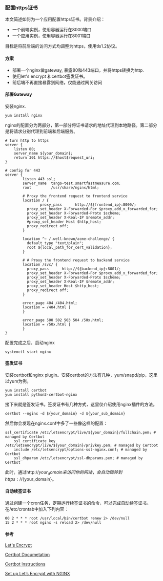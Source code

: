 
### 配置https证书

本文简述如何为一个应用配置https证书。背景介绍：

- 一个前端实例，使用容器运行在8000端口
- 一个应用实例，使用容器运行在8001端口

目标是将前后端的访问方式均调整为https，使用tls1.2协议。

#### 方案

- 部署一个nginx做gateway, 暴露80和443端口，并将https转换为http.
- 使用let's encrypt 和certbot签发证书。
- 前后端不再直接暴露到网络，仅能通过网关访问

#### 部署Gateway

安装nginx.

```shell
yum install nginx
```

nginx的配置分为两部分，第一部分将证书请求的地址代理到本地路径，第二部分是将请求分别代理到前端和后端服务。

```nginx
# turn http to https
server {
    listen 80;
    server_name ${your_domain};
    return 301 https://$host$request_uri;
}

# config for 443
server {
        listen 443 ssl;
        server_name  tango-test.smartfastmeasure.com;
        root         /usr/share/nginx/html;

        # Proxy the frontend request to frontend service
        location / {
    			proxy_pass      http://${frontend_ip}:8000/;
          proxy_set_header X-Forwarded-For $proxy_add_x_forwarded_for;
          proxy_set_header X-Forwarded-Proto $scheme;
          proxy_set_header X-Real-IP $remote_addr;
          #proxy_set_header Host $http_host;
          proxy_redirect off;
        }

        location ^~ /.well-known/acme-challenge/ {
          default_type "text/plain";
          root ${local_path_for_cert_validation};
        }
  
        # # Proxy the frontend request to backend service 
        location /svc/ {
          proxy_pass      http://${backend_ip}:8001/;
          proxy_set_header X-Forwarded-For $proxy_add_x_forwarded_for;
          proxy_set_header X-Forwarded-Proto $scheme;
          proxy_set_header X-Real-IP $remote_addr;
          proxy_set_header Host $http_host;
          proxy_redirect off;
        }

        error_page 404 /404.html;
        location = /404.html {
        }

        error_page 500 502 503 504 /50x.html;
        location = /50x.html {
        }
}
```

配置完成之后，启动nginx

```shell
systemctl start nginx
```

#### 签发证书

安装certbot和nginx plugin。安装certbot的方法有几种，yum/snapd/pip，这里以yum为例。

```shell
yum install certbot
yum install python2-certbot-nginx
```

接下来就是签发证书。签发证书有几种方式，这里仅介绍使用nginx插件的方法。

```shell
certbot --nginx -d ${your_domain} -d ${your_sub_domain}
```

然后你会发现在nginx.conf中多了一些像这样的配置：

```nginx
ssl_certificate /etc/letsencrypt/live/${your_domain}/fullchain.pem; # managed by Certbot
    ssl_certificate_key /etc/letsencrypt/live/${your_domain}/privkey.pem; # managed by Certbot
    include /etc/letsencrypt/options-ssl-nginx.conf; # managed by Certbot
    ssl_dhparam /etc/letsencrypt/ssl-dhparams.pem; # managed by Certbot
```

此时，通过http://${your_domain}来访问你的网站，会自动跳转到https://${your_domain}。

#### 自动续签证书

通过创建一个cron任务，定期运行续签证书的命令，可以完成自动续签证书。在/etc/crontab中加入下列内容：

```shell
00 2 * * * root /usr/local/bin/certbot renew 2> /dev/null
15 2 * * * root nginx -s reload 2> /dev/null
```

#### 参考

[Let's Encrypt](https://letsencrypt.org/docs/)

[Certbot Documetation](https://eff-certbot.readthedocs.io/en/stable/index.html)

[Certbot Instructions](!https://certbot.eff.org/instructions)

[Set up Let’s Encrypt with NGINX](https://gock.net/blog/2017/lets-encrypt-nginx-web-server-webroot-plugin/)
